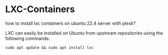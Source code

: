 # LXC-Containers
how to install lxc containers on ubuntu 22.4 server with plesk?

LXC can easily be installed on Ubuntu from upstream repositories using the following commands:

    sudo apt update && sudo apt install lxc
    
